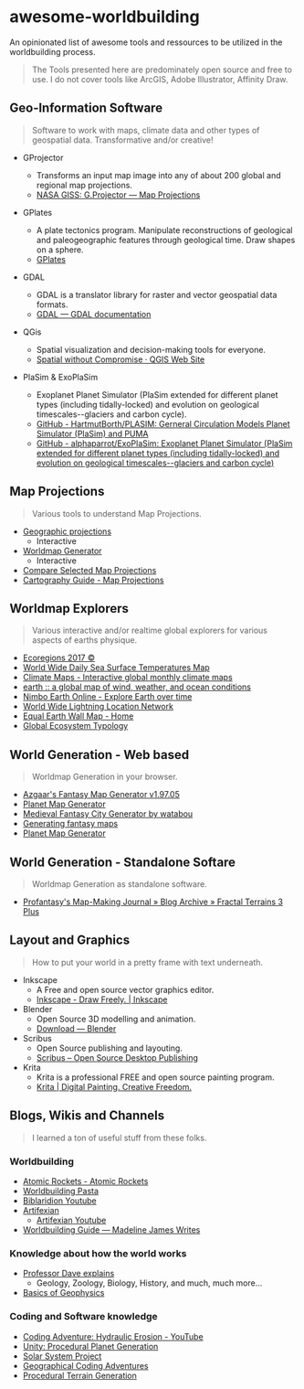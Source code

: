 # awesome-worldbuilding
An opinionated list of awesome tools and ressources to be utilized in the worldbuilding process.

> The Tools presented here are predominately open source and free to use. I do not cover tools like ArcGIS, Adobe Illustrator, Affinity Draw. 


## Geo-Information Software
> Software to work with maps, climate data and other types of geospatial data. Transformative and/or creative!

- GProjector
	- Transforms an input map image into any of about 200 global and regional map projections.
	- [NASA GISS: G.Projector — Map Projections](https://www.giss.nasa.gov/tools/gprojector/)

- GPlates
	- A plate tectonics program. Manipulate reconstructions of geological and paleogeographic features through geological time. Draw shapes on a sphere.
	- [GPlates](https://www.gplates.org/)

- GDAL
	- GDAL is a translator library for raster and vector geospatial data formats.
	- [GDAL — GDAL documentation](https://gdal.org/en/stable/)

- QGis
	- Spatial visualization and decision-making tools for everyone.
	- [Spatial without Compromise · QGIS Web Site](https://qgis.org/)

- PlaSim & ExoPlaSim
	- Exoplanet Planet Simulator (PlaSim extended for different planet types (including tidally-locked) and evolution on geological timescales--glaciers and carbon cycle).
	- [GitHub - HartmutBorth/PLASIM: Gerneral Circulation Models Planet Simulator (PlaSim) and PUMA](https://github.com/HartmutBorth/PLASIM)
	- [GitHub - alphaparrot/ExoPlaSim: Exoplanet Planet Simulator (PlaSim extended for different planet types (including tidally-locked) and evolution on geological timescales--glaciers and carbon cycle)](https://github.com/alphaparrot/ExoPlaSim)


## Map Projections
> Various tools to understand Map Projections.

- [Geographic projections](https://www.geo-projections.com/)
	- Interactive
- [Worldmap Generator](https://www.worldmapgenerator.com)
	- Interactive
- [Compare Selected Map Projections](https://map-projections.net/imglist.php)
- [Cartography Guide - Map Projections](https://www.axismaps.com/guide/map-projections)


## Worldmap Explorers
> Various interactive and/or realtime global explorers for various aspects of earths physique.

- [Ecoregions 2017 ©](https://ecoregions.appspot.com/)
- [World Wide Daily Sea Surface Temperatures Map](https://www.eldoradoweather.com/climate/world-maps/world-sst.html)
- [Climate Maps - Interactive global monthly climate maps](https://climatemaps.romgens.com/)
- [earth :: a global map of wind, weather, and ocean conditions](https://earth.nullschool.net)
- [Nimbo Earth Online - Explore Earth over time](https://maps.nimbo.earth)
- [World Wide Lightning Location Network](https://wwlln.net/)
- [Equal Earth Wall Map - Home](https://equal-earth.com/index.html)
- [Global Ecosystem Typology](https://global-ecosystems.org/)

## World Generation - Web based
> Worldmap Generation in your browser.

- [Azgaar's Fantasy Map Generator v1.97.05](https://azgaar.github.io/Fantasy-Map-Generator/)
- [Planet Map Generator](https://topps.diku.dk/torbenm/maps.msp)
- [Medieval Fantasy City Generator by watabou](https://watabou.itch.io/medieval-fantasy-city-generator)
- [Generating fantasy maps](https://mewo2.com/notes/terrain/)
- [Planet Map Generator](https://topps.diku.dk/torbenm/maps.msp)

## World Generation - Standalone Softare
> Worldmap Generation as standalone software.

- [Profantasy's Map-Making Journal » Blog Archive » Fractal Terrains 3 Plus](https://rpgmaps.profantasy.com/fractal-terrains-3-plus/)

## Layout and Graphics
> How to put your world in a pretty frame with text underneath.

- Inkscape
	- A Free and open source vector graphics editor.
	- [Inkscape - Draw Freely. \| Inkscape](https://inkscape.org/)
- Blender
	- Open Source 3D modelling and animation.
	- [Download — Blender](https://www.blender.org/download/)
- Scribus
	- Open Source publishing and layouting.
	- [Scribus – Open Source Desktop Publishing](https://www.scribus.net/)
- Krita
	- Krita is a professional FREE and open source painting program.
	- [Krita \| Digital Painting. Creative Freedom.](https://krita.org/en/)

## Blogs, Wikis and Channels
> I learned a ton of useful stuff from these folks.


### Worldbuilding

- [Atomic Rockets - Atomic Rockets](https://projectrho.com)
- [Worldbuilding Pasta](https://worldbuildingpasta.blogspot.com/)
- [Biblaridion Youtube](https://www.youtube.com/@Biblaridion)
- [Artifexian](https://www.artifexian.com/)
	- [Artifexian Youtube](https://www.youtube.com/Artifexian)
- [Worldbuilding Guide — Madeline James Writes](https://www.madelinejameswrites.com/worldbuilding-guide)

### Knowledge about how the world works

- [Professor Dave explains](https://www.youtube.com/@ProfessorDaveExplains/playlists)
	- Geology, Zoology, Biology, History, and much, much more...
- [Basics of Geophysics](https://www.youtube.com/playlist?list=PL92NIqfZ7QJYpN2e_z_A7XMuAc6ixJ1kC)


### Coding and Software knowledge

- [Coding Adventure: Hydraulic Erosion - YouTube](https://www.youtube.com/watch?v=eaXk97ujbPQ)
- [Unity: Procedural Planet Generation](https://www.youtube.com/playlist?list=PLFt_AvWsXl0cONs3T0By4puYy6GM22ko8)
- [Solar System Project](https://www.youtube.com/playlist?list=PLFt_AvWsXl0cSy8fQu3cFycsOzNjF31M1)
- [Geographical Coding Adventures](https://www.youtube.com/playlist?list=PLFt_AvWsXl0dT82XMtKATYPcVIhpu2fh6)
- [Procedural Terrain Generation](https://www.youtube.com/playlist?list=PLFt_AvWsXl0eBW2EiBtl_sxmDtSgZBxB3)
